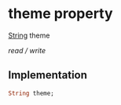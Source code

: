 


# theme property






[String](https://api.flutter.dev/flutter/dart-core/String-class.html) theme
  
_read / write_






## Implementation

```dart
String theme;


```








